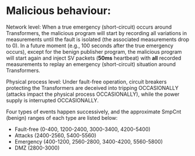 # Malicious behaviour:

Network level: When a true emergency (short-circuit) occurs around Transformers, the malicious program will start by recording all variations in measurements until the fault is isolated (the associated measurements drop to 0). In a future moment (e.g., 100 seconds after the true emergency occurs), except for the benign publisher program, the malicious program will start again and inject SV packets (**50ms** heartbeat) with **all** recorded measurements to replay an emergency (short-circuit) situation around Transformers.

Physical process level: Under fault-free operation, circuit breakers protecting the Transformers are deceived into tripping OCCASIONALLY (attacks impact the physical process OCCASIONALLY), while the power supply is interrupted OCCASIONALLY.

Four types of events happen successively, and the approximate SmpCnt (benign) ranges of each type are listed below:
- Fault-free (0-400, 1200-2400, 3000-3400, 4200-5400)
- Attacks (2400-2560, 5400-5560)
- Emergency (400-1200, 2560-2800, 3400-4200, 5560-5800)
- DMZ (2800-3000)
